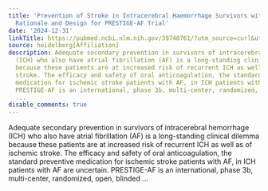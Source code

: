 ```yaml
---
title: 'Prevention of Stroke in Intracerebral Haemorrhage Survivors with Atrial Fibrillation:
  Rationale and Design for PRESTIGE-AF Trial'
date: '2024-12-31'
linkTitle: https://pubmed.ncbi.nlm.nih.gov/39740761/?utm_source=curl&utm_medium=rss&utm_campaign=pubmed-2&utm_content=1FakS-2QOkCT8HsMOQP1bCRQ4YzyumYOmxmF0moLsQ3dFB1E9V&fc=20220326224207&ff=20250101170753&v=2.18.0.post9+e462414
source: heidelberg[Affiliation]
description: Adequate secondary prevention in survivors of intracerebral hemorrhage
  (ICH) who also have atrial fibrillation (AF) is a long-standing clinical dilemma
  because these patients are at increased risk of recurrent ICH as well as of ischemic
  stroke. The efficacy and safety of oral anticoagulation, the standard preventive
  medication for ischemic stroke patients with AF, in ICH patients with AF are uncertain.
  PRESTIGE-AF is an international, phase 3b, multi-center, randomized, open, blinded
  ...
disable_comments: true
---
```

Adequate secondary prevention in survivors of intracerebral hemorrhage (ICH) who also have atrial fibrillation (AF) is a long-standing clinical dilemma because these patients are at increased risk of recurrent ICH as well as of ischemic stroke. The efficacy and safety of oral anticoagulation, the standard preventive medication for ischemic stroke patients with AF, in ICH patients with AF are uncertain. PRESTIGE-AF is an international, phase 3b, multi-center, randomized, open, blinded ...